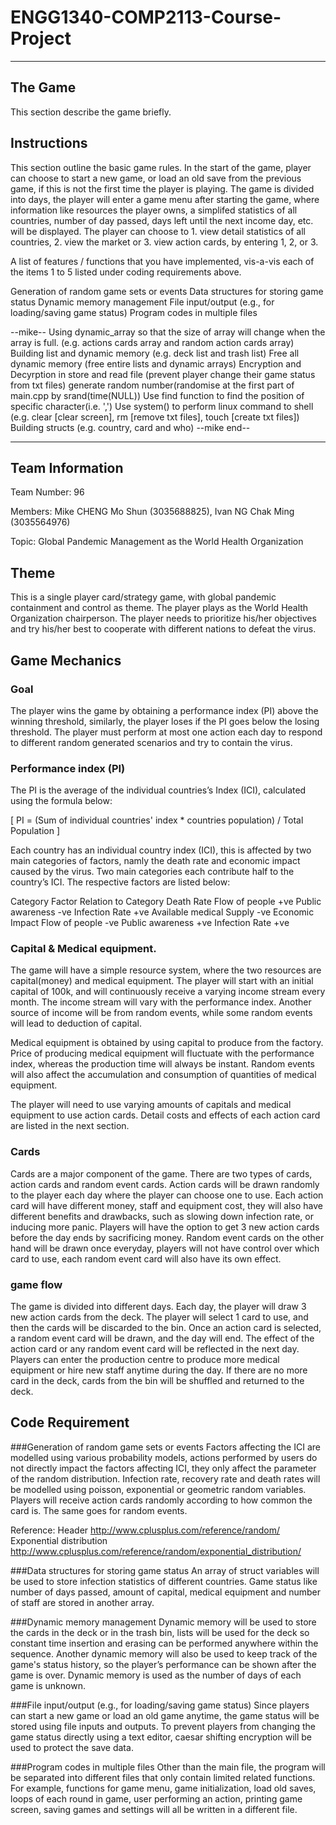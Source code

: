 # ENGG1340-COMP2113-Course-Project

------------------------------------------------------------
## The Game
This section describe the game briefly.

## Instructions
This section outline the basic game rules.
In the start of the game, player can choose to start a new game, or load an old save from the previous game, if this is not the first time the player is playing.
The game is divided into days, the player will enter a game menu after starting the game, where information like resources the player owns, a simplifed statistics of all countries, number of day passed, days left until the next income day, etc. will be displayed.
The player can choose to 1. view detail statistics of all countries, 2. view the market or 3. view action cards, by entering 1, 2, or 3.


A list of features / functions that you have implemented, vis-a-vis each of the items 1 to 5 listed under coding requirements above.

Generation of random game sets or events
Data structures for storing game status
Dynamic memory management
File input/output (e.g., for loading/saving game status)
Program codes in multiple files


--mike--
Using dynamic_array so that the size of array will change when the array is full.
	(e.g. actions cards array and random action cards array)
Building list and dynamic memory
	(e.g. deck list and trash list)
Free all dynamic memory
	(free entire lists and dynamic arrays)
Encryption and Decyrption in store and read file
	(prevent player change their game status from txt files)
generate random number(randomise at the first part of main.cpp by srand(time(NULL))
Use find function to find the position of specific character(i.e. ',')
Use system() to perform linux command to shell
	(e.g. clear [clear screen], rm [remove txt files], touch [create txt files])
Building structs
	(e.g. country, card and who)
--mike end--


------------------------------------------------------------
## Team Information
Team Number: 96

Members: Mike CHENG Mo Shun (3035688825), Ivan NG Chak Ming (3035564976)

Topic: Global Pandemic Management as the World Health Organization

## Theme
This is a single player card/strategy game, with global pandemic containment and control as theme. The player plays as the World Health Organization chairperson. The player needs to prioritize his/her objectives and try his/her best to cooperate with different nations to defeat the virus.

## Game Mechanics
### Goal
The player wins the game by obtaining a performance index (PI) above the winning threshold, similarly, the player loses if the PI goes below the losing threshold. The player must perform at most one action each day to respond to different random generated scenarios and try to contain the virus.

### Performance index (PI)
The PI is the average of the individual countries’s Index (ICI), calculated using the formula below:

[ PI = (Sum of individual countries' index * countries population) / Total Population ]

Each country has an individual country index (ICI), this is affected by two main categories of factors, namly the death rate and economic impact caused by the virus. Two main categories each contribute half to the country’s ICI. The respective factors are listed below:

Category          Factor                    Relation to Category
Death Rate        Flow of people                  +ve
                  Public awareness                -ve
                  Infection Rate                  +ve
                  Available medical Supply        -ve
Economic Impact   Flow of people                  -ve
                  Public awareness                +ve
                  Infection Rate                  +ve

### Capital & Medical equipment.
The game will have a simple resource system, where the two resources are capital(money) and medical equipment. The player will start with an initial capital of 100k, and will continuously receive a varying income stream every month. The income stream will vary with the performance index. Another source of income will be from random events, while some random events will lead to deduction of capital.

Medical equipment is obtained by using capital to produce from the factory. Price of producing medical equipment will fluctuate with the performance index, whereas the production time will always be instant. Random events will also affect the accumulation and consumption of quantities of medical equipment.

The player will need to use varying amounts of capitals and medical equipment to use action cards. Detail costs and effects of each action card are listed in the next section.

### Cards
Cards are a major component of the game. There are two types of cards, action cards and random event cards. Action cards will be drawn randomly to the player each day where the player can choose one to use. Each action card will have different money, staff and equipment cost, they will also have different benefits and drawbacks, such as slowing down infection rate, or inducing more panic. Players will have  the option to get 3 new action cards before the day ends by sacrificing money. Random event cards on the other hand will be drawn once everyday, players will not have control over which card to use, each random event card will also have its own effect.

### game flow
The game is divided into different days. Each day, the player will draw 3 new action cards from the deck. The player will select 1 card to use, and then the cards will be discarded to the bin. Once an action card is selected, a random event card will be drawn, and the day will end. The effect of the action card or any random event card will be reflected in the next day. Players can enter the production centre to produce more medical equipment or hire new staff anytime during the day. If there are no more card in the deck, cards from the bin will be shuffled and returned to the deck.


## Code Requirement
###Generation of random game sets or events
Factors affecting the ICI are modelled using various probability models, actions performed by users do not directly impact the factors affecting ICI, they only affect the parameter of the random distribution. Infection rate, recovery rate and death rates will be modelled using poisson, exponential or geometric random variables. Players will receive action cards randomly according to how common the card is. The same goes for random events.

Reference:
Header <Random> http://www.cplusplus.com/reference/random/
Exponential distribution http://www.cplusplus.com/reference/random/exponential_distribution/

###Data structures for storing game status
An array of struct variables will be used to store infection statistics of different countries. Game status like number of days passed, amount of capital, medical equipment and number of staff are stored in another array.

###Dynamic memory management
Dynamic memory will be used to store the cards in the deck or in the trash bin, lists will be used for the deck so constant time insertion and erasing can be performed anywhere within the sequence. Another dynamic memory will also be used to keep track of the game's status history, so the player’s performance can be shown after the game is over. Dynamic memory is used as the number of days of each game is unknown.


###File input/output (e.g., for loading/saving game status)
Since players can start a new game or load an old game anytime, the game status will be stored using file inputs and outputs. To prevent players from changing the game status directly using a text editor, caesar shifting encryption will be used to protect the save data.

###Program codes in multiple files
Other than the main file, the program will be separated into different files that only contain limited related functions. For example, functions for game menu, game initialization, load old saves, loops of each round in game, user performing an action, printing game screen, saving games and settings will all be written in a different file.
